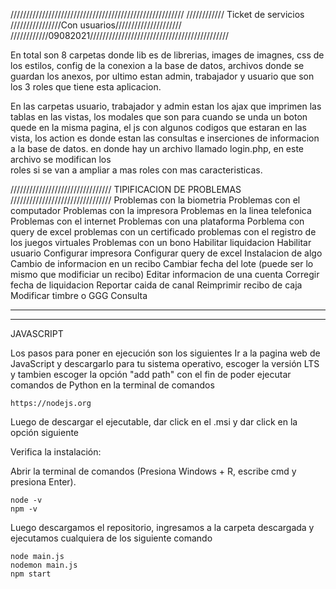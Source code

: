 ///////////////////////////////////////////////////////
//////////// Ticket de servicios
////////////////Con usuarios/////////////////////
////////////09082021////////////////////////////////////////////


En total son 8 carpetas donde lib es de librerias, images de imagnes, 
css de los estilos, config de la conexion a la base de datos, archivos
 donde se guardan los anexos, por ultimo estan admin, trabajador y usuario 
 que son los 3 roles que tiene esta aplicacion.

En las carpetas usuario, trabajador y admin estan los ajax que imprimen las 
tablas en las vistas, los modales que son para cuando se unda un boton quede 
en la misma pagina, el js con algunos codigos que estaran en las vista,  los 
action es donde estan las consultas e inserciones de informacion a la base de datos. 
en donde hay un archivo llamado login.php, en este archivo se modifican los  
roles si se van a ampliar a mas roles con mas caracteristicas.



////////////////////////////////
TIPIFICACION DE PROBLEMAS
////////////////////////////////
Problemas con la biometria
Problemas con el computador
Problemas con la impresora
Problemas en la linea telefonica
Problemas con el internet
Problemas con una plataforma
Porblema con query de excel
problemas con un certificado
problemas con el registro de los juegos virtuales
Problemas con un bono
Habilitar liquidacion
Habilitar usuario
Configurar impresora
Configurar query de excel
Instalacion de algo
Cambio de informacion en un recibo
Cambiar fecha del lote (puede ser lo mismo que modificiar un recibo)
Editar informacion de una cuenta 
Corregir fecha de liquidacion
Reportar caida de canal
Reimprimir recibo de caja
Modificar timbre o GGG
Consulta




-----------------------------
---------------------------



JAVASCRIPT




Los pasos para poner en ejecución son los siguientes Ir a la pagina web de JavaScript y descargarlo para tu sistema operativo, escoger la versión LTS y tambien escoger la opción "add path" con el fin de poder ejecutar comandos de Python en la terminal de comandos


```Pagina web
https://nodejs.org

```
Luego de descargar el ejecutable, dar click en el .msi y dar click en la opción siguiente


Verifica la instalación:


Abrir la terminal de comandos (Presiona Windows + R, escribe cmd y presiona Enter).


```Terminal de comandos
node -v
npm -v
```

Luego descargamos el repositorio, ingresamos a la carpeta descargada y ejecutamos cualquiera de los siguiente comando


```Terminal de comandos
node main.js
nodemon main.js
npm start
```


